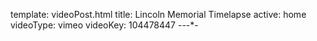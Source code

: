 template: videoPost.html
title: Lincoln Memorial Timelapse 
active: home
videoType: vimeo
videoKey: 104478447
-*-*-*-
